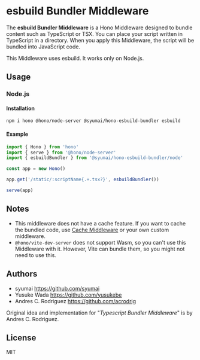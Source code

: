 # esbuild Bundler Middleware

The **esbuild Bundler Middleware** is a Hono Middleware designed to bundle content such as TypeScript or TSX.
You can place your script written in TypeScript in a directory.
When you apply this Middleware, the script will be bundled into JavaScript code.

This Middleware uses esbuild. It works only on Node.js.

## Usage

### Node.js

#### Installation

```text
npm i hono @hono/node-server @syumai/hono-esbuild-bundler esbuild
```

#### Example

```ts
import { Hono } from 'hono'
import { serve } from '@hono/node-server'
import { esbuildBundler } from '@syumai/hono-esbuild-bundler/node'

const app = new Hono()

app.get('/static/:scriptName{.+.tsx?}', esbuildBundler())

serve(app)
```

## Notes

- This middleware does not have a cache feature. If you want to cache the bundled code, use [Cache Middleware](https://hono.dev/middleware/builtin/cache) or your own custom middleware.
- `@hono/vite-dev-server` does not support Wasm, so you can't use this Middleware with it. However, Vite can bundle them, so you might not need to use this.

## Authors

- syumai <https://github.com/syumai>
- Yusuke Wada <https://github.com/yusukebe>
- Andres C. Rodriguez <https://github.com/acrodrig>

Original idea and implementation for "_Typescript Bundler Middleware_" is by Andres C. Rodriguez.

## License

MIT
